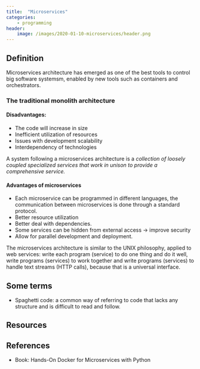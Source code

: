 ```yaml
---
title:  "Microservices"
categories: 
    - programming 
header:
    image: /images/2020-01-10-microservices/header.png
---
```


## Definition
Microservices architecture has emerged as one of the best tools to control big software systemsm, enabled by new tools such as containers and orchestrators.

### The traditional monolith architecture
#### Disadvantages:
- The code will increase in size
- Inefficient utilization of resources
- Issues with development scalability
- Interdependency of technologies

A system following a microservices architecture is a *collection of loosely coupled specialized services that work in unison to provide a comprehensive service.*

#### Advantages of microservices
- Each microservice can be programmed in different languages, the communication between microservices is done through a standard protocol.
- Better resource utilization
- Better deal with dependencies.
- Some services can be hidden from external access -> improve security
- Allow for parallel development and deployment.

The microservices architecture is similar to the UNIX philosophy, applied to web services: write each program (service) to do one thing and do it well, write programs (services) to work together and write programs (services) to handle text streams (HTTP calls), because that is a universal interface.



## Some terms
- Spaghetti code: a common way of referring to code that lacks any structure and is difficult to read and follow.
## Resources

## References
- Book: Hands-On Docker for Microservices with Python
